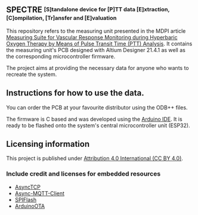 ## SPECTRE <sup><sub>[S]tandalone device for [P]TT data [E]xtraction, [C]ompilation, [Tr]ansfer and [E]valuation</sub></sup>

This repository refers to the measuring unit presented in the MDPI article [Measuring Suite for Vascular Response Monitoring during Hyperbaric Oxygen Therapy by Means of Pulse Transit Time (PTT) Analysis](https://www.mdpi.com/1424-8220/22/21/8295).
It contains the measuring unit's PCB designed with Altium Designer 21.4.1 as well as the corresponding microcontroller firmware.

The project aims at providing the necessary data for anyone who wants to recreate the system.


## Instructions for how to use the data.
You can order the PCB at your favourite distributor using the ODB++ files.

The firmware is C based and was developed using the [Arduino IDE](https://www.arduino.cc/en/software). 
It is ready to be flashed onto the system's central microcontroller unit (ESP32).


## Licensing information

This project is published under [Attribution 4.0 International (CC BY 4.0)](https://creativecommons.org/licenses/by/4.0/).


### Include credit and licenses for embedded resources

* [AsyncTCP](https://github.com/me-no-dev/AsyncTCP)
* [Async-MQTT-Client](https://github.com/marvinroger/async-mqtt-client)
* [SPIFlash](https://github.com/kriswiner/SPIFlash)
* [ArduinoOTA](https://lastminuteengineers.com/esp32-ota-updates-arduino-ide/)
